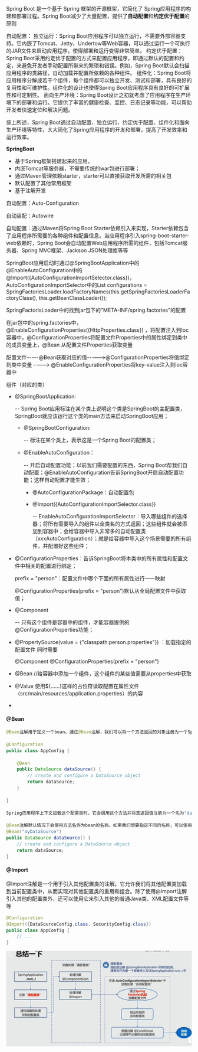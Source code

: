 Spring Boot 是一个基于 Spring 框架的开源框架，它简化了 Spring应用程序的构建和部署过程。Spring Boot减少了大量配置，提供了**自动配置**和**约定优于配置**的原则

 自动配置：
 独立运行：Spring Boot应用程序可以独立运行，不需要外部容器支持。它内嵌了Tomcat、Jetty、Undertow等Web容器，可以通过运行一个可执行的JAR文件来启动应用程序，使得部署和运行变得非常简单。
 约定优于配置：Spring Boot采用约定优于配置的方式来配置应用程序，即通过默认的配置和约定，来避免开发者手动配置所带来的繁琐和错误。例如，Spring Boot默认会扫描应用程序的类路径，自动加载并配置所依赖的各种组件。
 组件化：Spring Boot将应用程序分解成若干个组件，每个组件都可以独立开发、测试和部署，具有良好的复用性和可维护性。组件化的设计也使得Spring Boot应用程序具有良好的可扩展性和可定制性。
 面向生产环境：Spring Boot设计之初就考虑了应用程序在生产环境下的部署和运行。它提供了丰富的健康检查、监控、日志记录等功能，可以帮助开发者快速定位和解决问题。

 综上所述，Spring Boot通过自动配置、独立运行、约定优于配置、组件化和面向生产环境等特性，大大简化了Spring应用程序的开发和部署，提高了开发效率和运行效率。



**SpringBoot** 

- 基于Spring框架搭建起来的应用，
- 内嵌Tomcat等服务器，不需要传统的war包进行部署；
- 通过Maven管理依赖starter，starter可以直接获取开发所需的相关包
- 默认配置了其他常用框架
- 基于注解开发



自动配置：Auto-Configuration

自动装配：Autowire



自动配置：通过Maven将Spring Boot Starter依赖引入来实现，Starter依赖包含了应用程序所需要的各种组件和配置信息。当应用程序引入spring-boot-starter-web依赖时，Spring Boot会自动配置Web应用程序所需的组件，包括Tomcat服务器、Spring MVC框架、Jackson JSON处理库等等



SpringBoot应用启动时通过@SpringBootApplication中的@EnableAutoConfiguration中的@Import({AutoConfigurationImportSelector.class})，AutoConfigurationImportSelector中的List<String> configurations = SpringFactoriesLoader.loadFactoryNames(this.getSpringFactoriesLoaderFactoryClass(), this.getBeanClassLoader());

SpringFactorisLoader中的找到jar包下的"META-INF/spring.factories"的配置



在jar包中的spring.factories中，@EnableConfigurationProperties({HttpProperties.class}) ，将配置注入到Ioc容器中，@ConfigurationProperties将配置文件Properties中的属性绑定到类中的成员变量上，@Bean 从配置文件Properties获取变量



配置文件-----@Bean获取对应的值----->@ConfigurationProperties将值绑定到类中变量 ----> @EnableConfigurationProperties将key-value注入到Ioc容器中

组件（对应的类）



- @SpringBootApplication: 

  -- Spring Boot应用标注在某个类上说明这个类是SpringBoot的主配置类，SpringBoot就应该运行这个类的main方法来启动SpringBoot应用； 

  - @SpringBootConfiguration:

    -- 标注在某个类上，表示这是一个Spring Boot的配置类； 

  - @EnableAutoConfiguration：

    -- 开启自动配置功能；以前我们需要配置的东西，Spring Boot帮我们自动配置；@EnableAutoConfiguration告诉SpringBoot开启自动配置功能；这样自动配置才能生效； 

    - @AutoConfigurationPackage：自动配置包 

    - @Import({AutoConfigurationImportSelector.class})

      -- EnableAutoConfigurationImportSelector：导入哪些组件的选择器；将所有需要导入的组件以全类名的方式返回；这些组件就会被添加到容器中；会给容器中导入非常多的自动配置类（xxxAutoConfiguration）；就是给容器中导入这个场景需要的所有组件，并配置好这些组件； 



- @ConfigurationProperties：告诉SpringBoot将本类中的所有属性和配置文件中相关的配置进行绑定；

  prefix = "person"：配置文件中哪个下面的所有属性进行一一映射

  @ConfigurationProperties(prefix = "person")默认从全局配置文件中获取值； 

- @Component 

  -- 只有这个组件是容器中的组件，才能容器提供的@ConfigurationProperties功能；

- @PropertySource(value = {"classpath:person.properties"}) ：加载指定的配置文件  同时需要

  @Component @ConfigurationProperties(prefix = "person") 

- @Bean //给容器中添加一个组件，这个组件的某些值需要从properties中获取 

- @Value 使用${......}这样的占位符读取配置在属性文件（src/main/resources/application.properties）的内容 

- 



#### @Bean

```java
@Bean注解用于定义一个bean。通过@Bean注解，我们可以将一个方法返回的对象注册为一个Spring应用程序上下文中的bean。
    
@Configuration
public class AppConfig {

    @Bean
    public DataSource dataSource() {
        // create and configure a DataSource object
        return dataSource;
    }

}    

Spring应用程序上下文加载这个配置类时，它会调用这个方法并将其返回值注册为一个名为"dataSource"的bean。之后，我们就可以在应用程序中使用@Autowired注解将这个bean注入到其他的组件中。
    
@Bean注解默认情况下会使用方法名作为bean的名称。如果我们想要指定不同的名称，可以使用value属性或name属性
@Bean("myDataSource")
public DataSource dataSource() {
    // create and configure a DataSource object
    return dataSource;
}    
```

#### @Import

@Import注解是一个用于引入其他配置类的注解。它允许我们将其他配置类加载到当前配置类中，从而实现对其他配置类的重用和组合。除了使用@Import注解引入其他的配置类外，还可以使用它来引入其他的普通Java类、XML配置文件等等

```java
@Configuration
@Import({DataSourceConfig.class, SecurityConfig.class})
public class AppConfig {
    // ...
}
```

![image-20230330202141497](03_SpringBoot.assets/image-20230330202141497.png)
